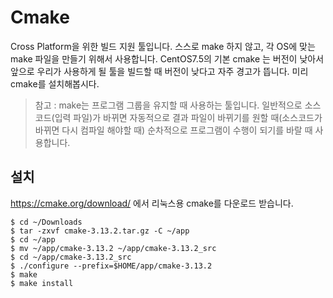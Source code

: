 # Cmake
Cross Platform을 위한 빌드 지원 툴입니다.
스스로 make 하지 않고, 각 OS에 맞는 make 파일을 만들기 위해서 사용합니다. CentOS7.5의 기본 cmake 는 버전이 낮아서 앞으로 우리가 사용하게 될 툴을 빌드할 때 버전이 낮다고 자주 경고가 뜹니다. 미리 cmake를 설치해봅시다.

> 참고 : make는 프로그램 그룹을 유지할 때 사용하는 툴입니다.
일반적으로 소스코드(입력 파일)가 바뀌면 자동적으로 결과 파일이 바뀌기를 원할 때(소스코드가 바뀌면 다시 컴파일 해야할 때)
순차적으로 프로그램이 수행이 되기를 바랄 때 사용합니다.

## 설치
https://cmake.org/download/ 에서 리눅스용 cmake를 다운로드 받습니다.

```
$ cd ~/Downloads
$ tar -zxvf cmake-3.13.2.tar.gz -C ~/app
$ cd ~/app
$ mv ~/app/cmake-3.13.2 ~/app/cmake-3.13.2_src
$ cd ~/app/cmake-3.13.2_src
$ ./configure --prefix=$HOME/app/cmake-3.13.2
$ make
$ make install
```
